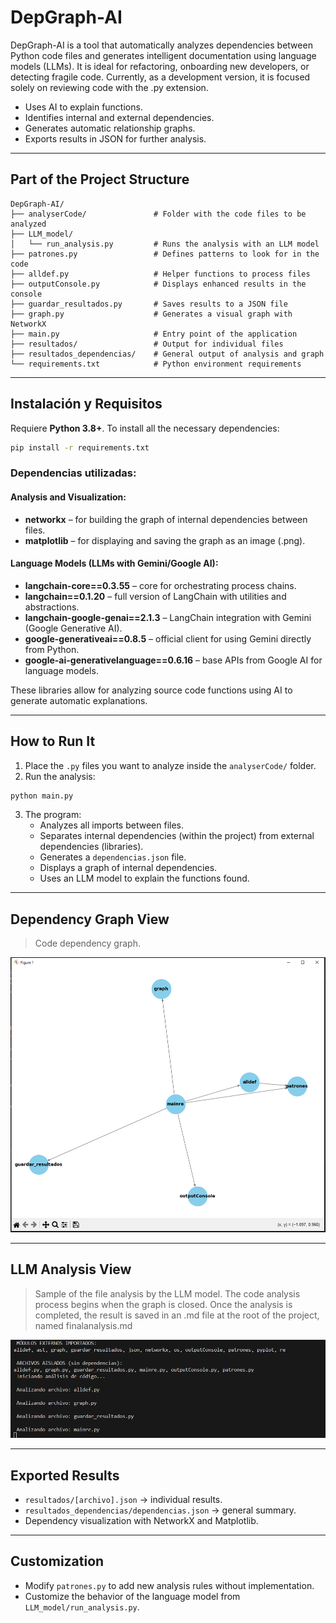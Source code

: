 # DepGraph-AI

DepGraph-AI is a tool that automatically analyzes dependencies between Python code files and generates intelligent documentation using language models (LLMs). It is ideal for refactoring, onboarding new developers, or detecting fragile code. Currently, as a development version, it is focused solely on reviewing code with the .py extension.

- Uses AI to explain functions.
- Identifies internal and external dependencies.
- Generates automatic relationship graphs.
- Exports results in JSON for further analysis.

---

## Part of the Project Structure

```
DepGraph-AI/
├── analyserCode/               # Folder with the code files to be analyzed
├── LLM_model/
│   └── run_analysis.py         # Runs the analysis with an LLM model
├── patrones.py                 # Defines patterns to look for in the code
├── alldef.py                   # Helper functions to process files
├── outputConsole.py            # Displays enhanced results in the console
├── guardar_resultados.py       # Saves results to a JSON file
├── graph.py                    # Generates a visual graph with NetworkX
├── main.py                     # Entry point of the application
├── resultados/                 # Output for individual files
├── resultados_dependencias/    # General output of analysis and graph
└── requirements.txt            # Python environment requirements
```

---

## Instalación y Requisitos

Requiere **Python 3.8+**. To install all the necessary dependencies:

```bash
pip install -r requirements.txt
```

### Dependencias utilizadas:

#### Analysis and Visualization:
- **networkx** – for building the graph of internal dependencies between files.
- **matplotlib** – for displaying and saving the graph as an image (.png).

#### Language Models (LLMs with Gemini/Google AI):
- **langchain-core==0.3.55** – core for orchestrating process chains.
- **langchain==0.1.20** –  full version of LangChain with utilities and abstractions.
- **langchain-google-genai==2.1.3** – LangChain integration with Gemini (Google Generative AI).
- **google-generativeai==0.8.5** – official client for using Gemini directly from Python.
- **google-ai-generativelanguage==0.6.16** –  base APIs from Google AI for language models.

These libraries allow for analyzing source code functions using AI to generate automatic explanations.

---

## How to Run It

1. Place the `.py` files you want to analyze inside the `analyserCode/` folder.
2. Run the analysis:

```bash
python main.py
```

3. The program:
   - Analyzes all imports between files.
   - Separates internal dependencies (within the project) from external dependencies (libraries).
   - Generates a `dependencias.json` file.
   - Displays a graph of internal dependencies.
   - Uses an LLM model to explain the functions found.

---

## Dependency Graph View

> Code dependency graph.

![Grafo de dependencias](img/graficaIA.png)

---

## LLM Analysis View

> Sample of the file analysis by the LLM model. The code analysis process begins when the graph is closed. Once the analysis is completed, the result is saved in an .md file at the root of the project, named finalanalysis.md

![Ejemplo de análisis con LLM](img/model_outPut.png)

---

## Exported Results

- `resultados/[archivo].json` → individual results.
- `resultados_dependencias/dependencias.json` → general summary.
- Dependency visualization with NetworkX and Matplotlib.

---

## Customization

- Modify `patrones.py` to add new analysis rules without implementation.
- Customize the behavior of the language model from `LLM_model/run_analysis.py`.
